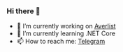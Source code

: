 ### Hi there 👋

- 🔭 I’m currently working on [Averlist](https://github.com/Averito/Averlist)
- 🌱 I’m currently learning .NET Core
- 📫 How to reach me: [Telegram](https://t.me/averitodev)
